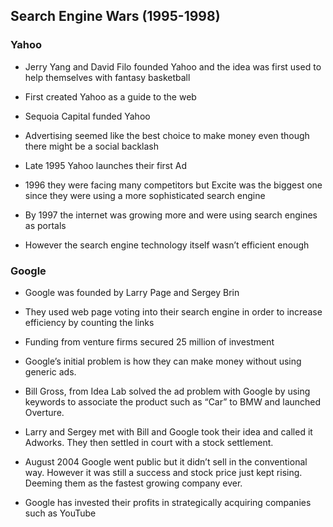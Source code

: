 ## Search Engine Wars (1995-1998)

### Yahoo

* Jerry Yang and David Filo founded Yahoo and the idea was first used to help themselves with fantasy basketball
* First created Yahoo as a guide to the web
* Sequoia Capital funded Yahoo
* Advertising seemed like the best choice to make money even though there might be a social backlash
* Late 1995 Yahoo launches their first Ad

* 1996 they were facing many competitors but Excite was the biggest one since they were using a more sophisticated search engine

* By 1997 the internet was growing more and were using search engines as portals
* However the search engine technology itself wasn’t efficient enough

### Google

* Google was founded by Larry Page and Sergey Brin
* They used web page voting into their search engine in order to increase efficiency by counting the links

* Funding from venture firms secured 25 million of investment
* Google’s initial problem is how they can make money without using generic ads.

* Bill Gross, from Idea Lab solved the ad problem with Google by using keywords to associate the product such as “Car” to BMW and launched Overture.

* Larry and Sergey met with Bill and Google took their idea and called it Adworks. They then settled in court with a stock settlement.

* August 2004 Google went public but it didn’t sell in the conventional way. However it was still a success and stock price just kept rising. Deeming them as the fastest growing company ever.

* Google has invested their profits in strategically acquiring companies such as YouTube
